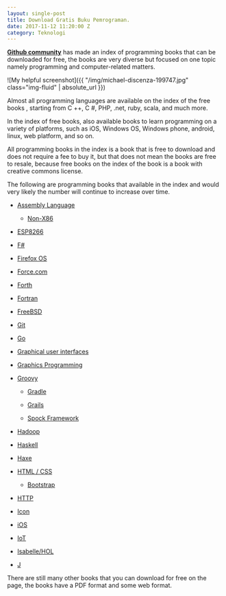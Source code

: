```yaml
---
layout: single-post
title: Download Gratis Buku Pemrograman.
date: 2017-11-12 11:20:00 Z
category: Teknologi
---
```


**[Github community](https://github.com/vhf/free-programming-books)** has made an index of programming books that can be downloaded for free, <!-- more --> the books are very diverse but focused on one topic namely programming and computer-related matters.

![My helpful screenshot]({{ "/img/michael-discenza-199747.jpg" class="img-fluid" | absolute_url }})

Almost all programming languages are available on the index of the free books , starting from C \+\+, C #, PHP, .net, ruby, scala, and much more.

In the index of free books, also available books to learn programming on a variety of platforms, such as iOS, Windows OS, Windows phone, android, linux, web platform, and so on.

All programming books in the index is a book that is free to download and does not require a fee to buy it, but that does not mean the books are free to resale, because free books on the index of the book is a book with creative commons license.

The following are programming books that available in the index and would very likely the number will continue to increase over time.

* [Assembly Language](https://github.com/vhf/free-programming-books/blob/master/free-programming-books.md#assembly-language)

  * [Non-X86](https://github.com/vhf/free-programming-books/blob/master/free-programming-books.md#non-x86)

* [ESP8266](https://github.com/vhf/free-programming-books/blob/master/free-programming-books.md#esp8266)

* [F#](https://github.com/vhf/free-programming-books/blob/master/free-programming-books.md#f-sharp)

* [Firefox OS](https://github.com/vhf/free-programming-books/blob/master/free-programming-books.md#firefox-os)

* [Force.com](https://github.com/vhf/free-programming-books/blob/master/free-programming-books.md#forcecom)

* [Forth](https://github.com/vhf/free-programming-books/blob/master/free-programming-books.md#forth)

* [Fortran](https://github.com/vhf/free-programming-books/blob/master/free-programming-books.md#fortran)

* [FreeBSD](https://github.com/vhf/free-programming-books/blob/master/free-programming-books.md#freebsd)

* [Git](https://github.com/vhf/free-programming-books/blob/master/free-programming-books.md#git)

* [Go](https://github.com/vhf/free-programming-books/blob/master/free-programming-books.md#go)

* [Graphical user interfaces](https://github.com/vhf/free-programming-books/blob/master/free-programming-books.md#graphical-user-interfaces)

* [Graphics Programming](https://github.com/vhf/free-programming-books/blob/master/free-programming-books.md#graphics-programming)

* [Groovy](https://github.com/vhf/free-programming-books/blob/master/free-programming-books.md#groovy)

  * [Gradle](https://github.com/vhf/free-programming-books/blob/master/free-programming-books.md#gradle)

  * [Grails](https://github.com/vhf/free-programming-books/blob/master/free-programming-books.md#grails)

  * [Spock Framework](https://github.com/vhf/free-programming-books/blob/master/free-programming-books.md#spock-framework)

* [Hadoop](https://github.com/vhf/free-programming-books/blob/master/free-programming-books.md#hadoop)

* [Haskell](https://github.com/vhf/free-programming-books/blob/master/free-programming-books.md#haskell)

* [Haxe](https://github.com/vhf/free-programming-books/blob/master/free-programming-books.md#haxe)

* [HTML / CSS](https://github.com/vhf/free-programming-books/blob/master/free-programming-books.md#html--css)

  * [Bootstrap](https://github.com/vhf/free-programming-books/blob/master/free-programming-books.md#bootstrap)

* [HTTP](https://github.com/vhf/free-programming-books/blob/master/free-programming-books.md#http)

* [Icon](https://github.com/vhf/free-programming-books/blob/master/free-programming-books.md#icon)

* [iOS](https://github.com/vhf/free-programming-books/blob/master/free-programming-books.md#ios)

* [IoT](https://github.com/vhf/free-programming-books/blob/master/free-programming-books.md#iot)

* [Isabelle/HOL](https://github.com/vhf/free-programming-books/blob/master/free-programming-books.md#isabellehol)

* [J](https://github.com/vhf/free-programming-books/blob/master/free-programming-books.md#j)

There are still many other books that you can download for free on the page, the books have a PDF format and some web format.
